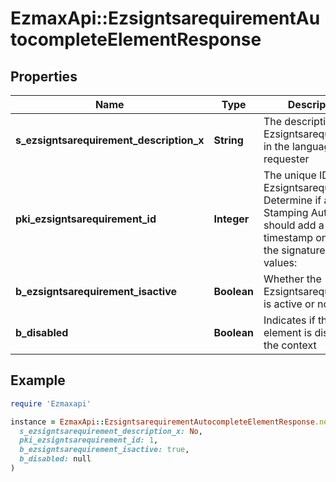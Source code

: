 # EzmaxApi::EzsigntsarequirementAutocompleteElementResponse

## Properties

| Name | Type | Description | Notes |
| ---- | ---- | ----------- | ----- |
| **s_ezsigntsarequirement_description_x** | **String** | The description of the Ezsigntsarequirement in the language of the requester |  |
| **pki_ezsigntsarequirement_id** | **Integer** | The unique ID of the Ezsigntsarequirement.  Determine if a Time Stamping Authority should add a timestamp on each of the signature. Valid values:  |Value|Description| |-|-| |1|No. TSA Timestamping will requested. This will make all signatures a lot faster since no round-trip to the TSA server will be required. Timestamping will be made using eZsign server&#39;s time.| |2|Best effort. Timestamping from a Time Stamping Authority will be requested but is not mandatory. In the very improbable case it cannot be completed, the timestamping will be made using eZsign server&#39;s time. **Additional fee applies**| |3|Mandatory. Timestamping from a Time Stamping Authority will be requested and is mandatory. In the very improbable case it cannot be completed, the signature will fail and the user will be asked to retry. **Additional fee applies**| |  |
| **b_ezsigntsarequirement_isactive** | **Boolean** | Whether the Ezsigntsarequirement is active or not |  |
| **b_disabled** | **Boolean** | Indicates if the element is disabled in the context |  |

## Example

```ruby
require 'Ezmaxapi'

instance = EzmaxApi::EzsigntsarequirementAutocompleteElementResponse.new(
  s_ezsigntsarequirement_description_x: No,
  pki_ezsigntsarequirement_id: 1,
  b_ezsigntsarequirement_isactive: true,
  b_disabled: null
)
```

